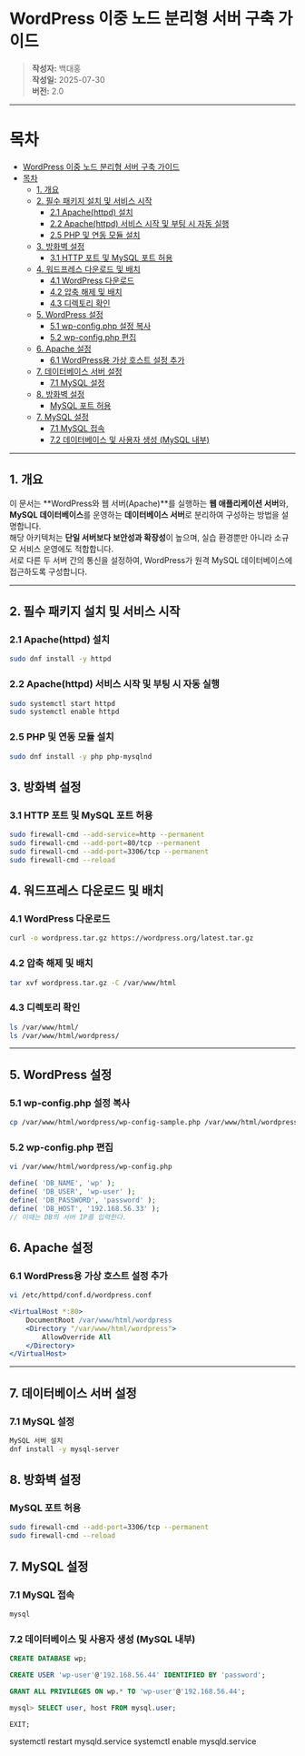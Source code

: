 # WordPress 이중 노드 분리형 서버 구축 가이드

> **작성자:** 백대홍  
> **작성일:** 2025-07-30  
> **버전:** 2.0  

---

# 목차

- [WordPress 이중 노드 분리형 서버 구축 가이드](#wordpress-이중-노드-분리형-서버-구축-가이드)
- [목차](#목차)
  - [1. 개요](#1-개요)
  - [2. 필수 패키지 설치 및 서비스 시작](#2-필수-패키지-설치-및-서비스-시작)
    - [2.1 Apache(httpd) 설치](#21-apachehttpd-설치)
    - [2.2 Apache(httpd) 서비스 시작 및 부팅 시 자동 실행](#22-apachehttpd-서비스-시작-및-부팅-시-자동-실행)
    - [2.5 PHP 및 연동 모듈 설치](#25-php-및-연동-모듈-설치)
  - [3. 방화벽 설정](#3-방화벽-설정)
    - [3.1 HTTP 포트 및 MySQL 포트 허용](#31-http-포트-및-mysql-포트-허용)
  - [4. 워드프레스 다운로드 및 배치](#4-워드프레스-다운로드-및-배치)
    - [4.1 WordPress 다운로드](#41-wordpress-다운로드)
    - [4.2 압축 해제 및 배치](#42-압축-해제-및-배치)
    - [4.3 디렉토리 확인](#43-디렉토리-확인)
  - [5. WordPress 설정](#5-wordpress-설정)
    - [5.1 wp-config.php 설정 복사](#51-wp-configphp-설정-복사)
    - [5.2 wp-config.php 편집](#52-wp-configphp-편집)
  - [6. Apache 설정](#6-apache-설정)
    - [6.1 WordPress용 가상 호스트 설정 추가](#61-wordpress용-가상-호스트-설정-추가)
  - [7. 데이터베이스 서버 설정](#7-데이터베이스-서버-설정)
    - [7.1 MySQL 설정](#71-mysql-설정)
  - [8. 방화벽 설정](#8-방화벽-설정)
    - [MySQL 포트 허용](#mysql-포트-허용)
  - [7. MySQL 설정](#7-mysql-설정)
    - [7.1 MySQL 접속](#71-mysql-접속)
    - [7.2 데이터베이스 및 사용자 생성 (MySQL 내부)](#72-데이터베이스-및-사용자-생성-mysql-내부)

---

## 1. 개요

이 문서는 **WordPress와 웹 서버(Apache)**를 실행하는 **웹 애플리케이션 서버**와, **MySQL 데이터베이스**를 운영하는 **데이터베이스 서버**로 분리하여 구성하는 방법을 설명합니다.  
해당 아키텍처는 **단일 서버보다 보안성과 확장성**이 높으며, 실습 환경뿐만 아니라 소규모 서비스 운영에도 적합합니다.  
서로 다른 두 서버 간의 통신을 설정하여, WordPress가 원격 MySQL 데이터베이스에 접근하도록 구성합니다.


---
## 2. 필수 패키지 설치 및 서비스 시작

### 2.1 Apache(httpd) 설치

```bash
sudo dnf install -y httpd
```

### 2.2 Apache(httpd) 서비스 시작 및 부팅 시 자동 실행

```bash
sudo systemctl start httpd
sudo systemctl enable httpd
```

### 2.5 PHP 및 연동 모듈 설치

```bash
sudo dnf install -y php php-mysqlnd
```

## 3. 방화벽 설정

### 3.1 HTTP 포트 및 MySQL 포트 허용

```bash
sudo firewall-cmd --add-service=http --permanent
sudo firewall-cmd --add-port=80/tcp --permanent
sudo firewall-cmd --add-port=3306/tcp --permanent
sudo firewall-cmd --reload
```


## 4. 워드프레스 다운로드 및 배치

### 4.1 WordPress 다운로드

```bash
curl -o wordpress.tar.gz https://wordpress.org/latest.tar.gz
```

### 4.2 압축 해제 및 배치

```bash
tar xvf wordpress.tar.gz -C /var/www/html
```

### 4.3 디렉토리 확인

```bash
ls /var/www/html/
ls /var/www/html/wordpress/
```

---

## 5. WordPress 설정

### 5.1 wp-config.php 설정 복사

```bash
cp /var/www/html/wordpress/wp-config-sample.php /var/www/html/wordpress/wp-config.php
```

### 5.2 wp-config.php 편집

```bash
vi /var/www/html/wordpress/wp-config.php
```

```php
define( 'DB_NAME', 'wp' );
define( 'DB_USER', 'wp-user' );
define( 'DB_PASSWORD', 'password' );
define( 'DB_HOST', '192.168.56.33' ); 
// 이때는 DB의 서버 IP를 입력한다.
```

## 6. Apache 설정

### 6.1 WordPress용 가상 호스트 설정 추가

```bash
vi /etc/httpd/conf.d/wordpress.conf
```

```apache
<VirtualHost *:80>
    DocumentRoot /var/www/html/wordpress
    <Directory "/var/www/html/wordpress">
        AllowOverride All
    </Directory>
</VirtualHost>
```

---
## 7. 데이터베이스 서버 설정

### 7.1 MySQL 설정

```bash
MySQL 서버 설치
dnf install -y mysql-server
```
## 8. 방화벽 설정
### MySQL 포트 허용

```bash
sudo firewall-cmd --add-port=3306/tcp --permanent
sudo firewall-cmd --reload
```
## 7. MySQL 설정

### 7.1 MySQL 접속

```bash
mysql
```


### 7.2 데이터베이스 및 사용자 생성 (MySQL 내부)

```sql
CREATE DATABASE wp;

CREATE USER 'wp-user'@'192.168.56.44' IDENTIFIED BY 'password';

GRANT ALL PRIVILEGES ON wp.* TO 'wp-user'@'192.168.56.44';

mysql> SELECT user, host FROM mysql.user;

EXIT;
```

systemctl restart mysqld.service
systemctl enable mysqld.service